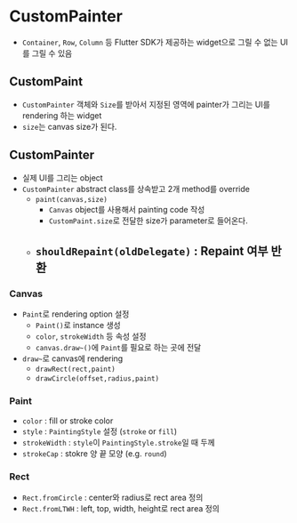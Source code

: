 # CustomPainter

- `Container`, `Row`, `Column` 등 Flutter SDK가 제공하는 widget으로 그릴 수 없는 UI를 그릴 수 있음

## CustomPaint

- `CustomPainter` 객체와 `Size`를 받아서 지정된 영역에 painter가 그리는 UI를 rendering 하는 widget
- `size`는 canvas size가 된다.

## CustomPainter

- 실제 UI를 그리는 object
- `CustomPainter` abstract class를 상속받고 2개 method를 override
  - `paint(canvas,size)`
    - `Canvas` object를 사용해서 painting code 작성
    - `CustomPaint.size`로 전달한 size가 parameter로 들어온다.
  - `shouldRepaint(oldDelegate)` : Repaint 여부 반환
    - 

### Canvas

- `Paint`로 rendering option 설정
  - `Paint()`로 instance 생성
  - `color`, `strokeWidth` 등 속성 설정
  - `canvas.draw~()`에 `Paint`를 필요로 하는 곳에 전달
- `draw~`로 canvas에 rendering
  - `drawRect(rect,paint)`
  - `drawCircle(offset,radius,paint)`

### Paint

- `color` : fill or stroke color
- `style` : `PaintingStyle` 설정 (`stroke` or `fill`)
- `strokeWidth` : `style`이 `PaintingStyle.stroke`일 때 두께
- `strokeCap` : stokre 양 끝 모양 (e.g. `round`)

### Rect

- `Rect.fromCircle` : center와 radius로 rect area 정의
- `Rect.fromLTWH` : left, top, width, height로 rect area 정의
